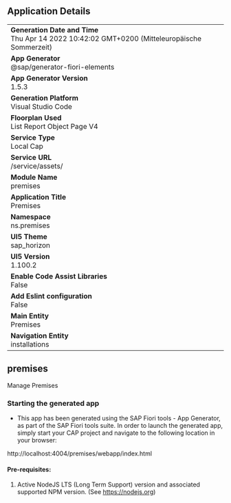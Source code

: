 ## Application Details
|               |
| ------------- |
|**Generation Date and Time**<br>Thu Apr 14 2022 10:42:02 GMT+0200 (Mitteleuropäische Sommerzeit)|
|**App Generator**<br>@sap/generator-fiori-elements|
|**App Generator Version**<br>1.5.3|
|**Generation Platform**<br>Visual Studio Code|
|**Floorplan Used**<br>List Report Object Page V4|
|**Service Type**<br>Local Cap|
|**Service URL**<br>/service/assets/
|**Module Name**<br>premises|
|**Application Title**<br>Premises|
|**Namespace**<br>ns.premises|
|**UI5 Theme**<br>sap_horizon|
|**UI5 Version**<br>1.100.2|
|**Enable Code Assist Libraries**<br>False|
|**Add Eslint configuration**<br>False|
|**Main Entity**<br>Premises|
|**Navigation Entity**<br>installations|

## premises

Manage Premises

### Starting the generated app

-   This app has been generated using the SAP Fiori tools - App Generator, as part of the SAP Fiori tools suite.  In order to launch the generated app, simply start your CAP project and navigate to the following location in your browser:

http://localhost:4004/premises/webapp/index.html

#### Pre-requisites:

1. Active NodeJS LTS (Long Term Support) version and associated supported NPM version.  (See https://nodejs.org)


